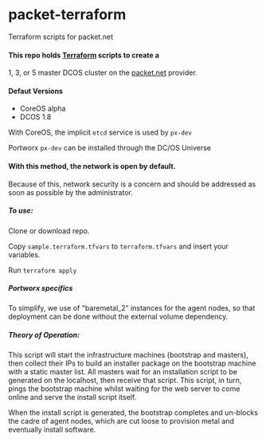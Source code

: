 # packet-terraform
Terraform scripts for packet.net

#### This repo holds [Terraform](https://www.terraform.io/) scripts to create a
1, 3, or 5 master DCOS cluster on the [packet.net](https://www.packet.net/)
provider.

#### Defaut Versions
- CoreOS alpha
- DCOS 1.8

With CoreOS, the implicit `etcd` service is used by `px-dev`

Portworx `px-dev` can be installed through the DC/OS Universe

#### With this method, the network is open by default. 
Because of this, network security is a concern and should be addressed as soon as possible by the administrator.

##### To use:

Clone or download repo.

Copy `sample.terraform.tfvars` to `terraform.tfvars` and insert your variables.

Run `terraform apply`

##### Portworx specifics

To simplify, we use of "baremetal_2" instances for the agent nodes, 
so that deployment can be done without the external volume dependency.

##### Theory of Operation:

This script will start the infrastructure machines (bootstrap and masters),
then collect their IPs to build an installer package on the bootstrap machine
with a static master list. All masters wait for an installation script to be
generated on the localhost, then receive that script. This script, in turn,
pings the bootstrap machine whilst waiting for the web server to come online
and serve the install script itself.

When the install script is generated, the bootstrap completes and un-blocks
the cadre of agent nodes, which are  cut loose to provision metal and
eventually install software.
